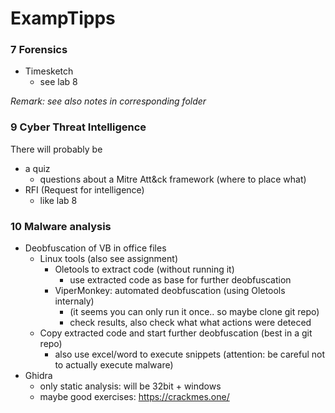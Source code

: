 
# ExampTipps



### 7 Forensics

- Timesketch 
    - see lab 8

*Remark: see also notes in corresponding folder*

### 9 Cyber Threat Intelligence
There will probably be 
- a quiz 
    - questions about a Mitre Att&ck framework (where to place what)
- RFI (Request for intelligence)
    - like lab 8

### 10 Malware analysis
- Deobfuscation of VB in office files
    - Linux tools  (also see assignment)
        - Oletools to extract code (without running it)
            - use extracted code as base for further deobfuscation
        - ViperMonkey: automated deobfuscation (using Oletools internaly)
            - (it seems you can only run it once.. so maybe clone git repo)
            - check results, also check what what actions were deteced
    - Copy extracted code and start further deobfuscation (best in a git repo)
        - also use excel/word to execute snippets (attention: be careful not to actually execute malware)
- Ghidra
    - only static analysis: will be 32bit + windows
    - maybe good exercises: https://crackmes.one/ 